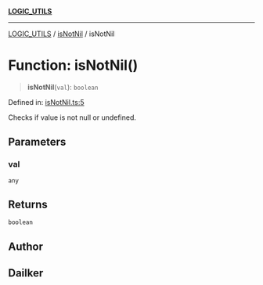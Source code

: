 [**LOGIC_UTILS**](../../README.md)

***

[LOGIC_UTILS](../../README.md) / [isNotNil](../README.md) / isNotNil

# Function: isNotNil()

> **isNotNil**(`val`): `boolean`

Defined in: [isNotNil.ts:5](https://github.com/dailker/everyutil/blob/7c30ec40bbb398255a9be572db0a537e8bcb9c11/src/logic/isNotNil.ts#L5)

Checks if value is not null or undefined.

## Parameters

### val

`any`

## Returns

`boolean`

## Author

## Dailker
